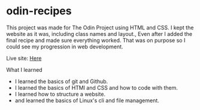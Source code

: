 # odin-recipes
This project was made for The Odin Project using HTML and CSS. I kept the website as it was, including class names and layout., Even after I added the final recipe and made sure everything worked. That was on purpose so I could see my progression in web development.

Live site: [Here](https://rayama01.github.io/odin-recipes/)

What I learned
* I learned the basics of git and Github.
* I learned the basics of HTMl and CSS and how to code with them.
* I learned how to structure a website.
* and learned the basics of Linux's cli and file management.
